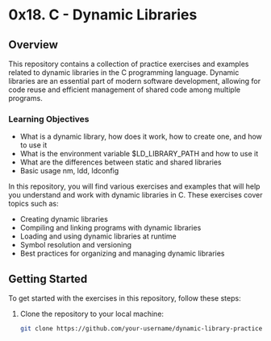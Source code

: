 # 0x18. C - Dynamic Libraries

## Overview

This repository contains a collection of practice exercises and examples related to dynamic libraries in the C programming language. Dynamic libraries are an essential part of modern software development, allowing for code reuse and efficient management of shared code among multiple programs.

### Learning Objectives

- What is a dynamic library, how does it work, how to create one, and how to use it
- What is the environment variable $LD_LIBRARY_PATH and how to use it
- What are the differences between static and shared libraries
- Basic usage nm, ldd, ldconfig


In this repository, you will find various exercises and examples that will help you understand and work with dynamic libraries in C. These exercises cover topics such as:

- Creating dynamic libraries
- Compiling and linking programs with dynamic libraries
- Loading and using dynamic libraries at runtime
- Symbol resolution and versioning
- Best practices for organizing and managing dynamic libraries

## Getting Started

To get started with the exercises in this repository, follow these steps:

1. Clone the repository to your local machine:

   ```bash
   git clone https://github.com/your-username/dynamic-library-practice.git

